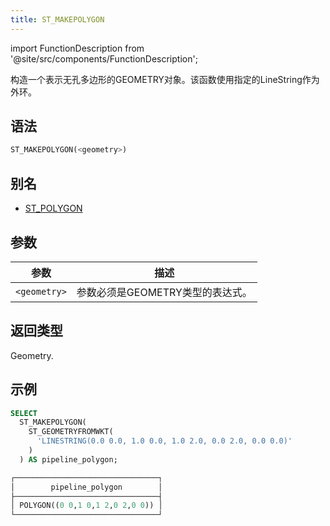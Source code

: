 ```yaml
---
title: ST_MAKEPOLYGON
---
```

import FunctionDescription from '@site/src/components/FunctionDescription';

<FunctionDescription description="引入或更新: v1.2.413"/>

构造一个表示无孔多边形的GEOMETRY对象。该函数使用指定的LineString作为外环。

## 语法

```sql
ST_MAKEPOLYGON(<geometry>)
```

## 别名

- [ST_POLYGON](st-polygon.md)

## 参数

| 参数         | 描述                                             |
|--------------|--------------------------------------------------|
| `<geometry>` | 参数必须是GEOMETRY类型的表达式。                 |

## 返回类型

Geometry.

## 示例

```sql
SELECT
  ST_MAKEPOLYGON(
    ST_GEOMETRYFROMWKT(
      'LINESTRING(0.0 0.0, 1.0 0.0, 1.0 2.0, 0.0 2.0, 0.0 0.0)'
    )
  ) AS pipeline_polygon;

┌────────────────────────────────┐
│        pipeline_polygon        │
├────────────────────────────────┤
│ POLYGON((0 0,1 0,1 2,0 2,0 0)) │
└────────────────────────────────┘
```